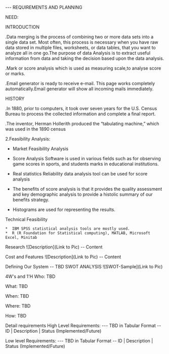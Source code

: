 
--- REQUIREMENTS AND PLANNING

NEED:
 
INTRODUCTION

 .Data merging is the process of combining two or more data sets into a single data set.  Most often, this process is necessary when you have raw data stored in multiple files, worksheets, or data tables, that you want to analyze all in one go.The purpose of data Analysis is to extract useful information from data and taking the decision based upon the data analysis.

.Mark or score analysis which is used as measuring scale,to analyse score or marks.

.Email generator is ready to receive e-mail. This page works completely automatically.Email generator  will show all incoming mails immediately.

HISTORY

 .In 1880, prior to computers, it took over seven years for the U.S. Census Bureau to process the collected information and complete a final report. 

  .The inventor, Herman Hollerith produced the “tabulating machine,” which was used in the 1890 census


2.Feasibility Analysis:
   
*  Market Feasibility Analysis

*  Score Analysis Software is used in various fields such as for observing game scores    in  sports, and students marks in educational institutions.

*  Real statistics Reliability data analysis tool can be used for score analysis

 *  The benefits of score analysis is that it provides the quality assessment and key demographic analysis to provide a histolic summary of our benefits strategy.

  *  Histograms are used for representing the results.

Technical Feasibility

      
    *  IBM SPSS statistical analysis tools are mostly used.
    *  R (R Foundation for Statistical computing), MATLAB, Microsoft Excel, Minitab
     


Research
![Description](Link to Pic) -- Content

Cost and Features
![Description](Link to Pic) -- Content

Defining Our System
-- TBD
SWOT ANALYSIS
![SWOT-Sample](Link to Pic)

4W's and 1'H
Who:
TBD

What:
TBD

When:
TBD

Where:
TBD

How:
TBD

Detail requirements
High Level Requirements:
--- TBD in Tabular Format -- ID | Description | Status (Implemented/Future)

Low level Requirements:
--- TBD in Tabular Format -- ID | Description | Status (Implemented/Future)
